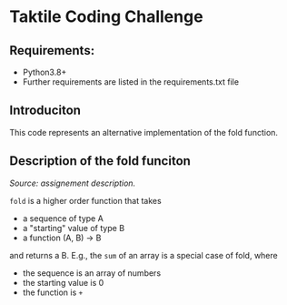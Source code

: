 # Taktile Coding Challenge

## Requirements: 
- Python3.8+
- Further requirements are listed in the requirements.txt file

## Introduciton
This code represents an alternative implementation of the fold function.

## Description of the fold funciton
_Source: assignement description._

`fold` is a higher order function that takes
* a sequence of type A
* a "starting" value of type B
* a function (A, B) -> B

and returns a B. E.g., the `sum` of an array is a special case of fold, where
* the sequence is an array of numbers
* the starting value is 0
* the function is `+`